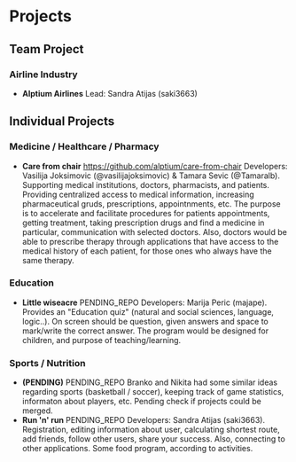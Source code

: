 # Projects

## Team Project

### Airline Industry
* **Alptium Airlines** Lead: Sandra Atijas (saki3663)

## Individual Projects

### Medicine / Healthcare / Pharmacy

* **Care from chair** https://github.com/alptium/care-from-chair Developers: Vasilija Joksimovic (@vasilijajoksimovic) & Tamara Sevic (@Tamaralb). Supporting medical institutions, doctors, pharmacists, and patients. Providing centralized access to medical information, increasing pharmaceutical gruds, prescriptions, appointnments, etc. The purpose is to accelerate and facilitate procedures for patients appointments, getting treatment, taking prescription drugs and find a medicine in particular, communication with selected doctors. Also, doctors would be able to prescribe therapy through applications that have access to the medical history of each patient, for those ones who always have the same therapy.

### Education

* **Little wiseacre** PENDING_REPO Developers: Marija Peric (majape). Provides an "Education quiz" (natural and social sciences, language, logic..). On screen should be question, given answers and space to mark/write the correct answer. The program would be designed for children, and purpose of teaching/learning.


### Sports / Nutrition

* **(PENDING)** PENDING_REPO Branko and Nikita had some similar ideas regarding sports (basketball / soccer), keeping track of game statistics, informaton about players, etc. Pending check if projects could be merged.
* **Run 'n' run** PENDING_REPO Developers: Sandra Atijas (saki3663). Registration, editing information about user, calculating shortest route, add friends, follow other users, share your success. Also, connecting to other applications. Some food program, according to activities.
